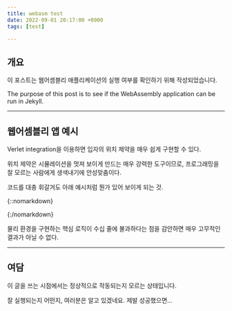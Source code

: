 ```yaml
---
title: webasm test
date: 2022-09-01 20:17:00 +0900
tags: [test]

---
```


## 개요

이 포스트는 웹어셈블리 애플리케이션의 실행 여부를 확인하기 위해 작성되었습니다.

The purpose of this post is to see if the WebAssembly application can be run in Jekyll.

---

## 웹어셈블리 앱 예시

Verlet integration을 이용하면 입자의 위치 제약을 매우 쉽게 구현할 수 있다.

위치 제약은 시뮬레이션을 멋져 보이게 만드는 매우 강력한 도구이므로, 프로그래밍을 잘 모르는 사람에게 생색내기에 안성맞춤이다.

코드를 대충 휘갈겨도 아래 예시처럼 뭔가 있어 보이게 되는 것.

{::nomarkdown}
<canvas class=emscripten id=canvas oncontextmenu=event.preventDefault()></canvas>
<script src=/webasm/chain.js async></script>
{:/nomarkdown}

물리 환경을 구현하는 핵심 로직이 수십 줄에 불과하다는 점을 감안하면 매우 고무적인 결과가 아닐 수 없다.

---

## 여담

이 글을 쓰는 시점에서는 정상적으로 작동되는지 모르는 상태입니다.

잘 실행되는지 어떤지, 여러분은 알고 있겠네요. 제발 성공했으면...